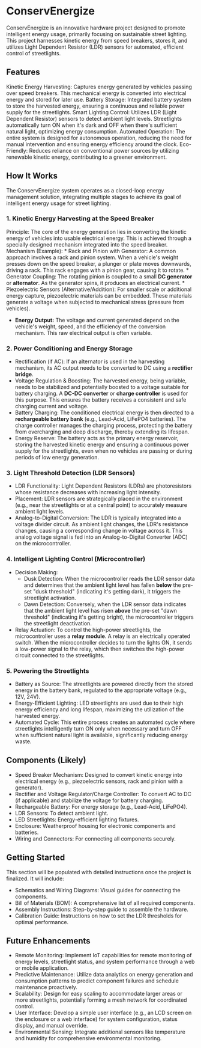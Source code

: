 # ConservEnergize


ConservEnergize is an innovative hardware project designed to promote intelligent energy usage, primarily focusing on sustainable street lighting. 
This project harnesses kinetic energy from speed breakers, stores it, and utilizes Light Dependent Resistor (LDR) sensors for automated, efficient control of streetlights.

## Features

Kinetic Energy Harvesting: Captures energy generated by vehicles passing over speed breakers. This mechanical energy is converted into electrical energy and stored for later use.
Battery Storage: Integrated battery system to store the harvested energy, ensuring a continuous and reliable power supply for the streetlights.
Smart Lighting Control: Utilizes LDR (Light Dependent Resistor) sensors to detect ambient light levels. Streetlights automatically turn ON when it's dark and OFF when there's sufficient natural light, optimizing energy consumption.
Automated Operation: The entire system is designed for autonomous operation, reducing the need for manual intervention and ensuring energy efficiency around the clock.
Eco-Friendly: Reduces reliance on conventional power sources by utilizing renewable kinetic energy, contributing to a greener environment.

## How It Works

The ConservEnergize system operates as a closed-loop energy management solution, integrating multiple stages to achieve its goal of intelligent energy usage for street lighting.

### 1. Kinetic Energy Harvesting at the Speed Breaker

Principle: The core of the energy generation lies in converting the kinetic energy of vehicles into usable electrical energy. This is achieved through a specially designed mechanism integrated into the speed breaker.
Mechanism (Example):
    * Rack and Pinion with Generator: A common approach involves a rack and pinion system. When a vehicle's weight presses down on the speed breaker, a plunger or plate moves downwards, driving a rack. This rack engages with a pinion gear, causing it to rotate.
    * Generator Coupling: The rotating pinion is coupled to a small **DC generator** or **alternator**. As the generator spins, it produces an electrical current.
    * Piezoelectric Sensors (Alternative/Addition): For smaller scale or additional energy capture, piezoelectric materials can be embedded. These materials generate a voltage when subjected to mechanical stress (pressure from vehicles).
* **Energy Output:** The voltage and current generated depend on the vehicle's weight, speed, and the efficiency of the conversion mechanism. This raw electrical output is often variable.

### 2. Power Conditioning and Energy Storage

* Rectification (if AC): If an alternator is used in the harvesting mechanism, its AC output needs to be converted to DC using a **rectifier bridge**.
* Voltage Regulation & Boosting: The harvested energy, being variable, needs to be stabilized and potentially boosted to a voltage suitable for battery charging. A **DC-DC converter** or **charge controller** is used for this purpose. This ensures the battery receives a consistent and safe charging current and voltage.
* Battery Charging: The conditioned electrical energy is then directed to a **rechargeable battery bank** (e.g., Lead-Acid, LiFePO4 batteries). The charge controller manages the charging process, protecting the battery from overcharging and deep discharge, thereby extending its lifespan.
* Energy Reserve: The battery acts as the primary energy reservoir, storing the harvested kinetic energy and ensuring a continuous power supply for the streetlights, even when no vehicles are passing or during periods of low energy generation.

### 3. Light Threshold Detection (LDR Sensors)

* LDR Functionality: Light Dependent Resistors (LDRs) are photoresistors whose resistance decreases with increasing light intensity.
* Placement: LDR sensors are strategically placed in the environment (e.g., near the streetlights or at a central point) to accurately measure ambient light levels.
* Analog-to-Digital Conversion: The LDR is typically integrated into a voltage divider circuit. As ambient light changes, the LDR's resistance changes, causing a corresponding change in voltage across it. This analog voltage signal is fed into an Analog-to-Digital Converter (ADC) on the microcontroller.

### 4. Intelligent Lighting Control (Microcontroller)

* Decision Making:
    * Dusk Detection: When the microcontroller reads the LDR sensor data and determines that the ambient light level has fallen **below** the pre-set "dusk threshold" (indicating it's getting dark), it triggers the streetlight activation.
    * Dawn Detection: Conversely, when the LDR sensor data indicates that the ambient light level has risen **above** the pre-set "dawn threshold" (indicating it's getting bright), the microcontroller triggers the streetlight deactivation.
* Relay Actuation: To control the high-power streetlights, the microcontroller uses a **relay module**. A relay is an electrically operated switch. When the microcontroller decides to turn the lights ON, it sends a low-power signal to the relay, which then switches the high-power circuit connected to the streetlights.

### 5. Powering the Streetlights

* Battery as Source: The streetlights are powered directly from the stored energy in the battery bank, regulated to the appropriate voltage (e.g., 12V, 24V).
* Energy-Efficient Lighting: LED streetlights are used due to their high energy efficiency and long lifespan, maximizing the utilization of the harvested energy.
* Automated Cycle: This entire process creates an automated cycle where streetlights intelligently turn ON only when necessary and turn OFF when sufficient natural light is available, significantly reducing energy waste.

## Components (Likely)

* Speed Breaker Mechanism: Designed to convert kinetic energy into electrical energy (e.g., piezoelectric sensors, rack and pinion with a generator).
* Rectifier and Voltage Regulator/Charge Controller: To convert AC to DC (if applicable) and stabilize the voltage for battery charging.
* Rechargeable Battery: For energy storage (e.g., Lead-Acid, LiFePO4).
* LDR Sensors: To detect ambient light.
* LED Streetlights: Energy-efficient lighting fixtures.
* Enclosure: Weatherproof housing for electronic components and batteries.
* Wiring and Connectors: For connecting all components securely.

## Getting Started

This section will be populated with detailed instructions once the project is finalized. It will include:

* Schematics and Wiring Diagrams: Visual guides for connecting the components.
* Bill of Materials (BOM): A comprehensive list of all required components.
* Assembly Instructions: Step-by-step guide to assemble the hardware.
* Calibration Guide: Instructions on how to set the LDR thresholds for optimal performance.

## Future Enhancements

* Remote Monitoring: Implement IoT capabilities for remote monitoring of energy levels, streetlight status, and system performance through a web or mobile application.
* Predictive Maintenance: Utilize data analytics on energy generation and consumption patterns to predict component failures and schedule maintenance proactively.
* Scalability: Design for easy scaling to accommodate larger areas or more streetlights, potentially forming a mesh network for coordinated control.
* User Interface: Develop a simple user interface (e.g., an LCD screen on the enclosure or a web interface) for system configuration, status display, and manual override.
* Environmental Sensing: Integrate additional sensors like temperature and humidity for comprehensive environmental monitoring.

